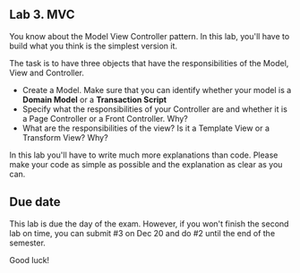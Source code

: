 ## Lab 3. MVC
You know about the Model View Controller pattern. In this lab, you'll have to build what you think is the simplest version it.

The task is to have three objects that have the responsibilities of the Model, View and Controller.

- Create a Model. Make sure that you can identify whether your model is a **Domain Model** or a **Transaction Script**
- Specify what the responsibilities of your Controller are and whether it is a Page Controller or a Front Controller. Why?
- What are the responsibilities of the view? Is it a Template View or a Transform View? Why?

In this lab you'll have to write much more explanations than code. Please make your code as simple as possible and the explanation as clear as you can.


## Due date
This lab is due the day of the exam. However, if you won't finish the second lab on time, you can submit #3 on Dec 20 and do #2 until the end of the semester.

Good luck!
